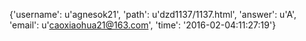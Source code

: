 {'username': u'agnesok21', 'path': u'dzd1137/1137.html', 'answer': u'A', 'email': u'caoxiaohua21@163.com', 'time': '2016-02-04:11:27:19'}